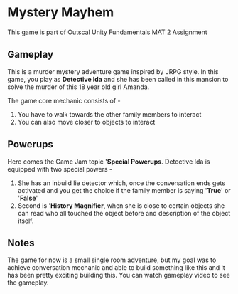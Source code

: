 
# Mystery Mayhem
This game is part of Outscal Unity Fundamentals MAT 2 Assignment
## Gameplay
This is a murder mystery adventure game inspired by JRPG style.
In this game, you play as **Detective Ida** and she has been called in this mansion to solve the murder of this 18 year old girl Amanda.

The game core mechanic consists of - 
1. You have to walk towards the other family members to interact
2. You can also move closer to objects to interact

## Powerups
Here comes the Game Jam topic '**Special Powerups**. Detective Ida is equipped with two special powers - 
1. She has an inbuild lie detector which, once the conversation ends gets activated and you get the choice if the family member is saying '**True**' or '**False**'
2. Second is '**History Magnifier**, when she is close to certain objects she can read who all touched the object before and description of the object itself.

## Notes
The game for now is a small single room adventure, but my goal was to achieve conversation mechanic and able to build something like this and it has been pretty exciting building this. You can watch gameplay video to see the gameplay.